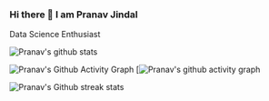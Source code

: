 ### Hi there 👋 I am Pranav Jindal
Data Science Enthusiast

<!--
**Pranav-github02/Pranav-github02** is a ✨ _special_ ✨ repository because its `README.md` (this file) appears on your GitHub profile.

Here are some ideas to get you started:

- 🔭 I’m currently working on ...
- 🌱 I’m currently learning ...
- 👯 I’m looking to collaborate on ...
- 🤔 I’m looking for help with ...
- 💬 Ask me about ...
- 📫 How to reach me: ...
- 😄 Pronouns: ...
- ⚡ Fun fact: ...
-->
![Pranav's github stats](https://github-readme-stats.vercel.app/api?username=Pranav-github02&theme=dark&show_icons=true&hide_border=false)

![Pranav's Github Activity Graph](https://activity-graph.herokuapp.com/graph?username=Pranav-github02)
[![Pranav's github activity graph](https://github-readme-activity-graph.cyclic.app/graph?username=Pranav-github02&theme=github)

![Pranav's Github streak stats](https://github-readme-streak-stats.herokuapp.com/?user=Pranav-github02&theme=dark)  
